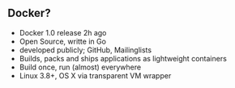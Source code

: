 ## Docker?
- Docker 1.0 release 2h ago
- Open Source, writte in Go
- developed publicly; GitHub, Mailinglists
- Builds, packs and ships applications as lightweight containers
- Build once, run (almost) everywhere
- Linux 3.8+, OS X via transparent VM wrapper

